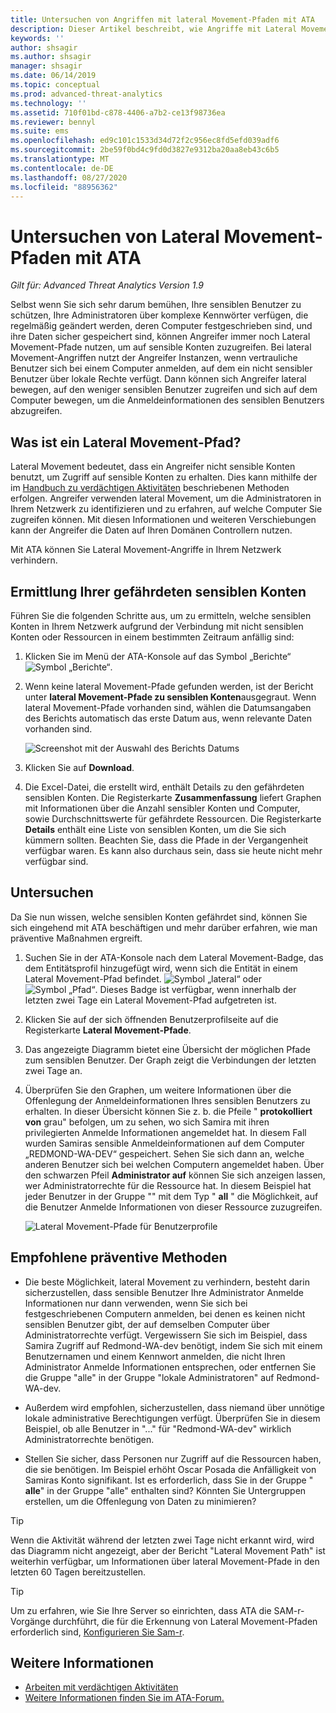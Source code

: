 ```yaml
---
title: Untersuchen von Angriffen mit lateral Movement-Pfaden mit ATA
description: Dieser Artikel beschreibt, wie Angriffe mit Lateral Movement-Pfaden mit Azure Advanced Threat Analytics (ATA) erkannt werden können.
keywords: ''
author: shsagir
ms.author: shsagir
manager: shsagir
ms.date: 06/14/2019
ms.topic: conceptual
ms.prod: advanced-threat-analytics
ms.technology: ''
ms.assetid: 710f01bd-c878-4406-a7b2-ce13f98736ea
ms.reviewer: bennyl
ms.suite: ems
ms.openlocfilehash: ed9c101c1533d34d72f2c956ec8fd5efd039adf6
ms.sourcegitcommit: 2be59f0bd4c9fd0d3827e9312ba20aa8eb43c6b5
ms.translationtype: MT
ms.contentlocale: de-DE
ms.lasthandoff: 08/27/2020
ms.locfileid: "88956362"
---
```

# <a name="investigate-lateral-movement-paths-with-ata"></a>Untersuchen von Lateral Movement-Pfaden mit ATA

*Gilt für: Advanced Threat Analytics Version 1.9*

Selbst wenn Sie sich sehr darum bemühen, Ihre sensiblen Benutzer zu schützen, Ihre Administratoren über komplexe Kennwörter verfügen, die regelmäßig geändert werden, deren Computer festgeschrieben sind, und ihre Daten sicher gespeichert sind, können Angreifer immer noch Lateral Movement-Pfade nutzen, um auf sensible Konten zuzugreifen. Bei lateral Movement-Angriffen nutzt der Angreifer Instanzen, wenn vertrauliche Benutzer sich bei einem Computer anmelden, auf dem ein nicht sensibler Benutzer über lokale Rechte verfügt. Dann können sich Angreifer lateral bewegen, auf den weniger sensiblen Benutzer zugreifen und sich auf dem Computer bewegen, um die Anmeldeinformationen des sensiblen Benutzers abzugreifen.

## <a name="what-is-a-lateral-movement-path"></a>Was ist ein Lateral Movement-Pfad?

Lateral Movement bedeutet, dass ein Angreifer nicht sensible Konten benutzt, um Zugriff auf sensible Konten zu erhalten. Dies kann mithilfe der im [Handbuch zu verdächtigen Aktivitäten](suspicious-activity-guide.md) beschriebenen Methoden erfolgen. Angreifer verwenden lateral Movement, um die Administratoren in Ihrem Netzwerk zu identifizieren und zu erfahren, auf welche Computer Sie zugreifen können. Mit diesen Informationen und weiteren Verschiebungen kann der Angreifer die Daten auf Ihren Domänen Controllern nutzen.

Mit ATA können Sie Lateral Movement-Angriffe in Ihrem Netzwerk verhindern.

## <a name="discovery-your-at-risk-sensitive-accounts"></a>Ermittlung Ihrer gefährdeten sensiblen Konten

Führen Sie die folgenden Schritte aus, um zu ermitteln, welche sensiblen Konten in Ihrem Netzwerk aufgrund der Verbindung mit nicht sensiblen Konten oder Ressourcen in einem bestimmten Zeitraum anfällig sind:

1. Klicken Sie im Menü der ATA-Konsole auf das Symbol „Berichte“ ![Symbol „Berichte“](media/ata-report-icon.png).

1. Wenn keine lateral Movement-Pfade gefunden werden, ist der Bericht unter **lateral Movement-Pfade zu sensiblen Konten**ausgegraut. Wenn lateral Movement-Pfade vorhanden sind, wählen die Datumsangaben des Berichts automatisch das erste Datum aus, wenn relevante Daten vorhanden sind.

    ![Screenshot mit der Auswahl des Berichts Datums](media/reports.png)

1. Klicken Sie auf **Download**.

1. Die Excel-Datei, die erstellt wird, enthält Details zu den gefährdeten sensiblen Konten. Die Registerkarte **Zusammenfassung** liefert Graphen mit Informationen über die Anzahl sensibler Konten und Computer, sowie Durchschnittswerte für gefährdete Ressourcen. Die Registerkarte **Details** enthält eine Liste von sensiblen Konten, um die Sie sich kümmern sollten. Beachten Sie, dass die Pfade in der Vergangenheit verfügbar waren. Es kann also durchaus sein, dass sie heute nicht mehr verfügbar sind.

## <a name="investigate"></a>Untersuchen

Da Sie nun wissen, welche sensiblen Konten gefährdet sind, können Sie sich eingehend mit ATA beschäftigen und mehr darüber erfahren, wie man präventive Maßnahmen ergreift.

1. Suchen Sie in der ATA-Konsole nach dem Lateral Movement-Badge, das dem Entitätsprofil hinzugefügt wird, wenn sich die Entität in einem Lateral Movement-Pfad befindet. ![Symbol „lateral“](media/lateral-movement-icon.png) oder ![Symbol „Pfad“](media/paths-icon.png). Dieses Badge ist verfügbar, wenn innerhalb der letzten zwei Tage ein Lateral Movement-Pfad aufgetreten ist.

1. Klicken Sie auf der sich öffnenden Benutzerprofilseite auf die Registerkarte **Lateral Movement-Pfade**.

1. Das angezeigte Diagramm bietet eine Übersicht der möglichen Pfade zum sensiblen Benutzer. Der Graph zeigt die Verbindungen der letzten zwei Tage an.

1. Überprüfen Sie den Graphen, um weitere Informationen über die Offenlegung der Anmeldeinformationen Ihres sensiblen Benutzers zu erhalten. In dieser Übersicht können Sie z. b. die Pfeile " **protokolliert von** grau" befolgen, um zu sehen, wo sich Samira mit ihren privilegierten Anmelde Informationen angemeldet hat. In diesem Fall wurden Samiras sensible Anmeldeinformationen auf dem Computer „REDMOND-WA-DEV“ gespeichert. Sehen Sie sich dann an, welche anderen Benutzer sich bei welchen Computern angemeldet haben. Über den schwarzen Pfeil **Administrator auf** können Sie sich anzeigen lassen, wer Administratorrechte für die Ressource hat. In diesem Beispiel hat jeder Benutzer in der Gruppe "" mit dem Typ " **all** " die Möglichkeit, auf die Benutzer Anmelde Informationen von dieser Ressource zuzugreifen.

    ![Lateral Movement-Pfade für Benutzerprofile](media/user-profile-lateral-movement-paths.png)

## <a name="preventative-best-practices"></a>Empfohlene präventive Methoden

- Die beste Möglichkeit, lateral Movement zu verhindern, besteht darin sicherzustellen, dass sensible Benutzer Ihre Administrator Anmelde Informationen nur dann verwenden, wenn Sie sich bei festgeschriebenen Computern anmelden, bei denen es keinen nicht sensiblen Benutzer gibt, der auf demselben Computer über Administratorrechte verfügt. Vergewissern Sie sich im Beispiel, dass Samira Zugriff auf Redmond-WA-dev benötigt, indem Sie sich mit einem Benutzernamen und einem Kennwort anmelden, die nicht Ihren Administrator Anmelde Informationen entsprechen, oder entfernen Sie die Gruppe "alle" in der Gruppe "lokale Administratoren" auf Redmond-WA-dev.

- Außerdem wird empfohlen, sicherzustellen, dass niemand über unnötige lokale administrative Berechtigungen verfügt. Überprüfen Sie in diesem Beispiel, ob alle Benutzer in "..." für "Redmond-WA-dev" wirklich Administratorrechte benötigen.

- Stellen Sie sicher, dass Personen nur Zugriff auf die Ressourcen haben, die sie benötigen. Im Beispiel erhöht Oscar Posada die Anfälligkeit von Samiras Konto signifikant. Ist es erforderlich, dass Sie in der Gruppe " **alle**" in der Gruppe "alle" enthalten sind? Könnten Sie Untergruppen erstellen, um die Offenlegung von Daten zu minimieren?

> [!TIP]
> Wenn die Aktivität während der letzten zwei Tage nicht erkannt wird, wird das Diagramm nicht angezeigt, aber der Bericht "Lateral Movement Path" ist weiterhin verfügbar, um Informationen über lateral Movement-Pfade in den letzten 60 Tagen bereitzustellen.

> [!TIP]
> Um zu erfahren, wie Sie Ihre Server so einrichten, dass ATA die SAM-r-Vorgänge durchführt, die für die Erkennung von Lateral Movement-Pfaden erforderlich sind, [Konfigurieren Sie Sam-r](install-ata-step9-samr.md).

## <a name="see-also"></a>Weitere Informationen

- [Arbeiten mit verdächtigen Aktivitäten](working-with-suspicious-activities.md)
- [Weitere Informationen finden Sie im ATA-Forum.](https://social.technet.microsoft.com/Forums/security/home?forum=mata)
